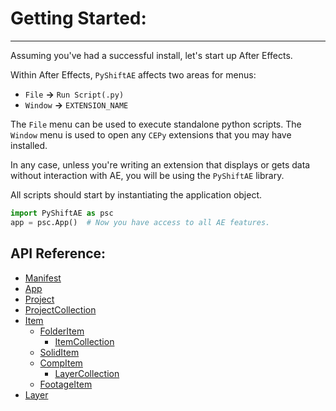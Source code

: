# Getting Started:
----------------------
Assuming you've had a successful install, let's start up After Effects.

Within After Effects, `PyShiftAE` affects two areas for menus:

- `File` **->** `Run Script(.py)`
- `Window` **->** `EXTENSION_NAME`

The `File` menu can be used to execute standalone python scripts. 
The `Window` menu is used to open any `CEPy` extensions that you may have installed. 

In any case, unless you're writing an extension that displays or gets data without interaction with AE, you will be using the `PyShiftAE` library. 

All scripts should start by instantiating the application object.
```py
import PyShiftAE as psc
app = psc.App()  # Now you have access to all AE features.
```

## API Reference:
- [Manifest](#Manifest)
- [App](./App.md)
- [Project](./Project.md)
- [ProjectCollection](./Project.md)
- [Item](./Item.md)
    - [FolderItem](./Item.md)
        - [ItemCollection](./Item.md)
    - [SolidItem](./Item.md)
    - [CompItem](./Item.md)
        - [LayerCollection](./Layer.md)
    - [FootageItem](./Item.md)
- [Layer](./Layer.md)
